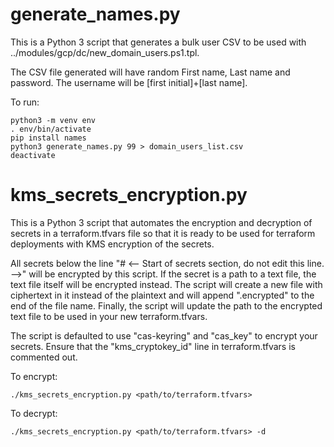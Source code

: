 # generate_names.py
This is a Python 3 script that generates a bulk user CSV to be used with ../modules/gcp/dc/new_domain_users.ps1.tpl.

The CSV file generated will have random First name, Last name and password.  The username will be [first initial]+[last name].

To run:
```
python3 -m venv env
. env/bin/activate
pip install names
python3 generate_names.py 99 > domain_users_list.csv
deactivate
```

# kms_secrets_encryption.py
This is a Python 3 script that automates the encryption and decryption of secrets in a terraform.tfvars file
so that it is ready to be used for terraform deployments with KMS encryption of the secrets.

All secrets below the line "# <-- Start of secrets section, do not edit this line. -->" will be encrypted by this script.
If the secret is a path to a text file, the text file itself will be encrypted instead. The script will create a new file with 
ciphertext in it instead of the plaintext and will append ".encrypted" to the end of the file name. Finally, the script will
update the path to the encrypted text file to be used in your new terraform.tfvars.

The script is defaulted to use "cas-keyring" and "cas_key" to encrypt your secrets. Ensure that the "kms_cryptokey_id" 
line in terraform.tfvars is commented out.

To encrypt:
```
./kms_secrets_encryption.py <path/to/terraform.tfvars>
```

To decrypt:
```
./kms_secrets_encryption.py <path/to/terraform.tfvars> -d
```